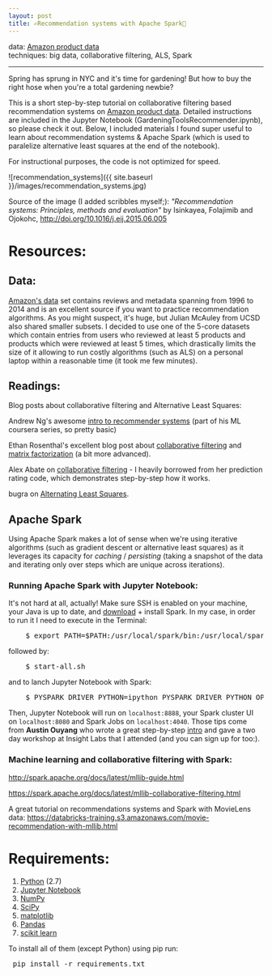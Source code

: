 ```yaml
---
layout: post
title: ✍️Recommendation systems with Apache Spark🤔
---
```

data: [Amazon product data](http://jmcauley.ucsd.edu/data/amazon/)   
techniques: big data, collaborative filtering, ALS, Spark

---
Spring has sprung in NYC and it's time for gardening! But how to buy the right hose when you're a total gardening newbie?

This is a short step-by-step tutorial on collaborative filtering based recommendation systems on <a href="http://jmcauley.ucsd.edu/data/amazon/">Amazon product data</a>. Detailed instructions are included in the Jupyter Notebook (GardeningToolsRecommender.ipynb), so please check it out. Below, I included materials I found super useful to learn about recommendation systems & Apache Spark (which is used to paralelize alternative least squares at the end of the notebook).

For instructional purposes, the code is not optimized for speed. 

![recommendation_systems]({{ site.baseurl }}/images/recommendation_systems.jpg)

Source of the image (I added scribbles myself;): _"Recommendation systems: Principles, methods and evaluation"_ by Isinkayea, Folajimib and Ojokohc, http://doi.org/10.1016/j.eij.2015.06.005

# Resources:

## Data:
[Amazon's data](http://jmcauley.ucsd.edu/data/amazon/) set contains reviews and metadata spanning from 1996 to 2014 and is an excellent source if you want to practice recommendation algorithms. As you might suspect, it's huge, but Julian McAuley from UCSD also shared smaller subsets. I decided to use one of the 5-core datasets which contain entries from users who reviewed at least 5 products and products which were reviewed at least 5 times, which drastically limits the size of it allowing to run costly algorithms (such as ALS) on a personal laptop within a reasonable time (it took me few minutes).


## Readings:

Blog posts about collaborative filtering and Alternative Least Squares: 

Andrew Ng's awesome [intro to recommender systems](https://www.coursera.org/learn/machine-learning/home/week/9) (part of his ML coursera series, so pretty basic)

Ethan Rosenthal's excellent blog post about [collaborative filtering](http://blog.ethanrosenthal.com/2015/11/02/intro-to-collaborative-filtering/) and [matrix factorization](http://blog.ethanrosenthal.com/2016/01/09/explicit-matrix-factorization-sgd-als/) (a bit more advanced).

Alex Abate on [collaborative filtering](http://alexabate.github.io/2016/11/05/movie-lens.html) - I heavily borrowed from her prediction rating code, which demonstrates step-by-step how it works.

bugra on [Alternating Least Squares](ttp://bugra.github.io/work/notes/2014-04-19/alternating-least-squares-method-for-collaborative-filtering/).

## Apache Spark

Using Apache Spark makes a lot of sense when we're using iterative algorithms (such as gradient descent or alternative least squares) as it leverages its capacity for *caching* / *persisting* (taking a snapshot of the data and iterating only over steps which are unique across iterations).

### Running Apache Spark with Jupyter Notebook:

It's not hard at all, actually! Make sure SSH is enabled on your machine, your Java is up to date, and [download](http://spark.apache.org/downloads.html) + install Spark. In my case, in order to run it I need to execute in the Terminal:
<pre>
    $ export PATH=$PATH:/usr/local/spark/bin:/usr/local/spark/sbin
</pre>
followed by:
<pre>
    $ start-all.sh
</pre>
and to lanch Jupyter Notebook with Spark:
<pre>
    $ PYSPARK_DRIVER_PYTHON=ipython PYSPARK_DRIVER_PYTHON_OPTS="notebook --no-browser --ip="*"" pyspark --master local[*]
</pre>

Then, Jupyter Notebook will run on <code>localhost:8888</code>, your Spark cluster UI on <code>localhost:8080</code> and Spark Jobs on <code>localhost:4040</code>. 
Those tips come from **Austin Ouyang** who wrote a great step-by-step [intro](http://blog.insightdatalabs.com/jupyter-on-apache-spark-step-by-step/) and gave a two day workshop at Insight Labs that I attended (and you can sign up for too:).

### Machine learning and collaborative filtering with Spark: 

http://spark.apache.org/docs/latest/mllib-guide.html

https://spark.apache.org/docs/latest/mllib-collaborative-filtering.html

A great tutorial on recommendations systems and Spark with MovieLens data: https://databricks-training.s3.amazonaws.com/movie-recommendation-with-mllib.html

# Requirements:

1. <a href="https://www.python.org/"> Python</a> (2.7)
2. <a href="http://jupyter.org/">Jupyter Notebook</a>
3. <a href="http://www.numpy.org/">NumPy</a>
4. <a href="http://www.scipy.org/">SciPy</a>
5. <a href="http://matplotlib.org/">matplotlib</a>
6. <a href="http://pandas.pydata.org">Pandas</a>
7. <a href="http://scikit-learn.org/stable/">scikit learn</a>

To install all of them (except Python) using pip run:
<pre>
 pip install -r requirements.txt
</pre>




